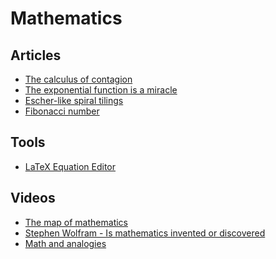 # Mathematics

## Articles

- [The calculus of contagion](https://aeon.co/essays/how-mathematics-can-make-epidemics-history)
- [The exponential function is a miracle](https://blog.plover.com/math/exponential.html)
- [Escher-like spiral tilings](http://isohedral.ca/escher-like-spiral-tilings/)
- [Fibonacci number
](https://en.wikipedia.org/wiki/Fibonacci_number)

## Tools

- [LaTeX Equation Editor](https://www.codecogs.com/latex/eqneditor.php)

## Videos

- [The map of mathematics](https://www.youtube.com/watch?v=OmJ-4B-mS-Y)
- [Stephen Wolfram - Is mathematics invented or discovered](https://www.youtube.com/watch?v=nUCwtLTUPQ4)
- [Math and analogies](https://www.youtube.com/watch?v=BtFVdjwXnuM)

